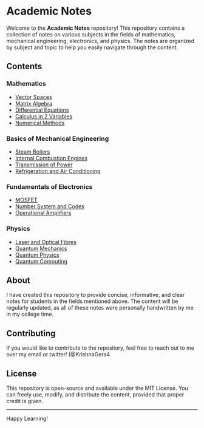 # Academic Notes

Welcome to the **Academic Notes** repository! This repository contains a collection of notes on various subjects in the fields of mathematics, mechanical engineering, electronics, and physics. The notes are organized by subject and topic to help you easily navigate through the content.

## Contents

### Mathematics
- [Vector Spaces](#)
- [Matrix Algebra](#)
- [Differential Equations](#)
- [Calculus in 2 Variables](#)
- [Numerical Methods](#)

### Basics of Mechanical Engineering
- [Steam Boilers](#)
- [Internal Combustion Engines](#)
- [Transmission of Power](#)
- [Refrigeration and Air Conditioning](#)

### Fundamentals of Electronics
- [MOSFET](#)
- [Number System and Codes](#)
- [Operational Amplifiers](#)

### Physics
- [Laser and Optical Fibres](#)
- [Quantum Mechanics](#)
- [Quantum Physics](#)
- [Quantum Computing](#)

## About

I have created this repository to provide concise, informative, and clear notes for students in the fields mentioned above. The content will be regularly updated, as all of these notes were personally handwritten by me in my college time. 

## Contributing

If you would like to contribute to the repository, feel free to reach out to me over my email or twitter! (@KrishnaGera4

## License

This repository is open-source and available under the MIT License. You can freely use, modify, and distribute the content, provided that proper credit is given.

---

Happy Learning!
